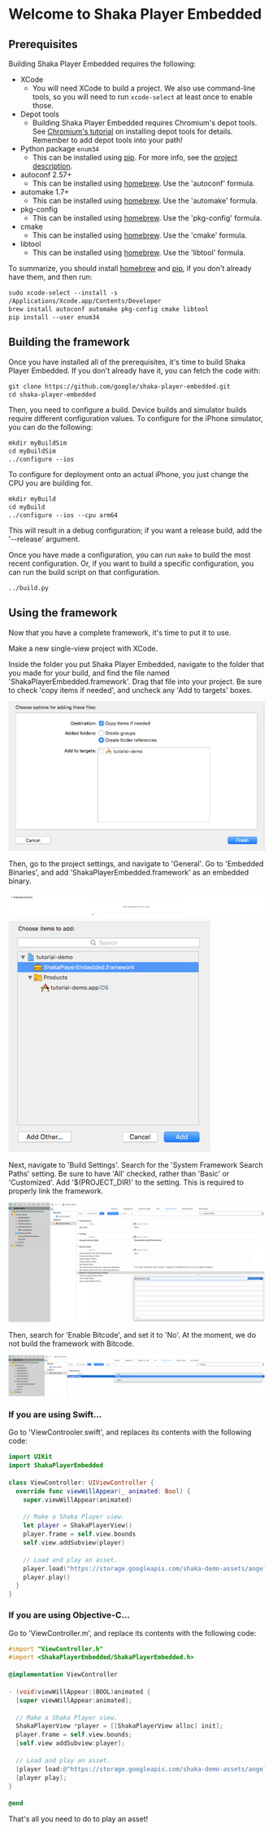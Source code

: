 # Welcome to Shaka Player Embedded

## Prerequisites

Building Shaka Player Embedded requires the following:

* XCode
  * You will need XCode to build a project. We also use command-line tools, so
     you will need to run `xcode-select` at least once to enable those.
* Depot tools
  * Building Shaka Player Embedded requires Chromium's depot tools.
    See [Chromium's tutorial] on installing depot tools for details.
    Remember to add depot tools into your path!
* Python package `enum34`
  * This can be installed using [pip]. For more info, see the
    [project description].
* autoconf 2.57+
  * This can be installed using [homebrew]. Use the 'autoconf' formula.
* automake 1.7+
  * This can be installed using [homebrew]. Use the 'automake' formula.
* pkg-config
  * This can be installed using [homebrew]. Use the 'pkg-config' formula.
* cmake
  * This can be installed using [homebrew]. Use the 'cmake' formula.
* libtool
  * This can be installed using [homebrew]. Use the 'libtool' formula.

To summarize, you should install [homebrew] and [pip], if you don't already have
them, and then run:

```shell
sudo xcode-select --install -s /Applications/Xcode.app/Contents/Developer
brew install autoconf automake pkg-config cmake libtool
pip install --user enum34
```

## Building the framework

Once you have installed all of the prerequisites, it's time to build Shaka
Player Embedded.
If you don't already have it, you can fetch the code with:

```shell
git clone https://github.com/google/shaka-player-embedded.git
cd shaka-player-embedded
```

Then, you need to configure a build. Device builds and simulator builds require
different configuration values.
To configure for the iPhone simulator, you can do the following:

```shell
mkdir myBuildSim
cd myBuildSim
../configure --ios
```

To configure for deployment onto an actual iPhone, you just change the CPU you
are building for.

```shell
mkdir myBuild
cd myBuild
../configure --ios --cpu arm64
```

This will result in a debug configuration; if you want a release build, add the
'--release' argument.

Once you have made a configuration, you can run `make` to build the most recent
configuration. Or, if you want to build a specific configuration, you can run
the build script on that configuration.

```shell
../build.py
```

## Using the framework

Now that you have a complete framework, it's time to put it to use.

Make a new single-view project with XCode.

Inside the folder you put Shaka Player Embedded, navigate to the folder that you
made for your build, and find the file named 'ShakaPlayerEmbedded.framework'.
Drag that file into your project. Be sure to check 'copy items if needed', and
uncheck any 'Add to targets' boxes.

![Adding the framework to the project](tutorial-add-file.png)

Then, go to the project settings, and navigate to 'General'. Go to 'Embedded
Binaries', and add 'ShakaPlayerEmbedded.framework' as an embedded binary.

![Embedding the framework, part 1](tutorial-embed-binaries-1.png)
![Embedding the framework, part 2](tutorial-embed-binaries-2.png)

Next, navigate to 'Build Settings'. Search for the 'System Framework Search
Paths' setting. Be sure to have 'All' checked, rather than 'Basic' or
'Customized'. Add '\$(PROJECT_DIR)' to the setting. This is required to properly
link the framework.

![Setting search paths](tutorial-search-paths.png)

Then, search for 'Enable Bitcode', and set it to 'No'. At the moment, we do not
build the framework with Bitcode.

![Disabling Bitcode](tutorial-disable-bitcode.png)

### If you are using Swift...

Go to 'ViewControoler.swift', and replaces its contents with the following code:

```swift
import UIKit
import ShakaPlayerEmbedded

class ViewController: UIViewController {
  override func viewWillAppear(_ animated: Bool) {
    super.viewWillAppear(animated)

    // Make a Shaka Player view.
    let player = ShakaPlayerView()
    player.frame = self.view.bounds
    self.view.addSubview(player)

    // Load and play an asset.
    player.load("https://storage.googleapis.com/shaka-demo-assets/angel-one/dash.mpd")
    player.play()
  }
}
```

### If you are using Objective-C...

Go to 'ViewController.m', and replace its contents with the following code:

```objective-c
#import "ViewController.h"
#import <ShakaPlayerEmbedded/ShakaPlayerEmbedded.h>

@implementation ViewController

- (void)viewWillAppear:(BOOL)animated {
  [super viewWillAppear:animated];

  // Make a Shaka Player view.
  ShakaPlayerView *player = [[ShakaPlayerView alloc] init];
  player.frame = self.view.bounds;
  [self.view addSubview:player];

  // Load and play an asset.
  [player load:@"https://storage.googleapis.com/shaka-demo-assets/angel-one/dash.mpd"];
  [player play];
}

@end
```

That's all you need to do to play an asset!

[Chromium's tutorial]: https://www.chromium.org/developers/how-tos/install-depot-tools
[pip]: https://pypi.org/project/pip/
[project description]: https://pypi.org/project/enum34/
[homebrew]: https://brew.sh/

<!-- TODO: Future tutorials for the following topics:
           Controls (play, pause, volume control, captions, etc)
           Configuration
           Interfacing with the C++ layer (advanced tutorial) -->